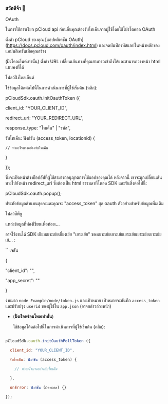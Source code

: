 ### สวัสดีจ้า 👋

<!--
**Chutani09/Chutani09** is a ✨ _special_ ✨ repository because its `README.md` (this file) appears on your GitHub profile.

Here are some ideas to get you started:

- 🔭 I’m currently working on ...
- 🌱 I’m currently learning ...
- 👯 I’m looking to collaborate on ...
- 🤔 I’m looking for help with ...
- 💬 Ask me about ...
- 📫 How to reach me: ...
- 😄 Pronouns: ...
- ⚡ Fun fact: ...
-->
OAuth

ในการใช้การเรียก pCloud api ก่อนอื่นคุณต้องรับโทเค็นจากผู้ใช้โดยใช้โปรโตคอล OAuth

ตั้งค่า pCloud ของคุณ [แอปพลิเคชัน OAuth] (https://docs.pcloud.com/oauth/index.html) และจดบันทึกรหัสแอปในหน้าหลักของแอปพลิเคชันเมื่อคุณสร้าง

(ฝั่งไคลเอ็นต์เท่านั้น) ตั้งค่า URL เปลี่ยนเส้นทางที่คุณสามารถเข้าถึงได้และสามารถวางหน้า html แบบคงที่ได้

โฟลว์ฝั่งไคลเอ็นต์

ใช้ข้อมูลโค้ดต่อไปนี้ในการดำเนินการที่ผู้ใช้เริ่มต้น (คลิก):

 

pCloudSdk.oauth.initOauthToken ({

  client_id: "YOUR_CLIENT_ID",

  redirect_uri: "YOUR_REDIRECT_URL",

  response_type: "โทเค็น" | "รหัส",

  รับโทเค็น: ฟังก์ชัน (access_token, locationid) {

    // ทำอะไรบางอย่างกับโทเค็น

  }

});

 

ซึ่งจะเปิดหน้าต่างป๊อปอัปที่ผู้ใช้สามารถอนุญาตการใช้แอปของคุณได้ หลังจากนี้ เขาจะถูกเปลี่ยนเส้นทางไปยังหน้า  redirect_uri  ซึ่งต้องเป็น html ธรรมดาที่โหลด SDK และรันสิ่งต่อไปนี้:

 

pCloudSdk.oauth.popup();

 

ประทัดข้อมูลด้านบนสุดจะและคุณจะ "access_token" สุด oauth ตัวอย่างสำหรับข้อมูลเพิ่มเติม

โฟลว์ซีพียู

แหล่งข้อมูลที่ท่องเีขียนเพื่อท่องเ...

อาจใช้งานได้ SDK เยียมเยาะเย้ยเยี่ยงเย้ย "เยาะเย้ย" ของเยาะเย้ยเยาะเย้ยเยาะเย้ยเยาะเย้ยเยาะเย้ยเย้... :

`` เจสัน

{

"client_id": "",

"app_secret": ""

}

 

ง่ายมาก `node Example/node/token.js` และเป้าหมาย เป้าหมายจะบันทึก `access_token` และปรับปรุง `userid` ของผู้ใช้ใน `app.json` (อาจกล่าวล่วงหน้า)

* (**ฝั่งเรือพร้อมโพลเท่านั้น**)

  ใช้ข้อมูลโค้ดต่อไปนี้ในการดำเนินการที่ผู้ใช้เริ่มต้น (คลิก):

```js

pCloudSdk.oauth.initOauthPollToken ({

  client_id: "YOUR_CLIENT_ID",

  รับโทเค็น: ฟังก์ชัน (access_token) {

    // ทำอะไรบางอย่างกับโทเค็น

  },

  onError: ฟังก์ชั่น (ผิดพลาด) {}

});

 
